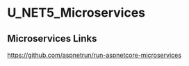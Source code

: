 # U_NET5_Microservices

## Microservices Links
https://github.com/aspnetrun/run-aspnetcore-microservices
